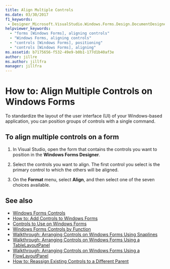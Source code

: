 ```yaml
---
title: Align Multiple Controls
ms.date: 03/30/2017
f1_keywords:
 - Designer_Microsoft.VisualStudio.Windows.Forms.Design.DocumentDesigner
helpviewer_keywords:
  - "forms [Windows Forms], aligning controls"
  - "Windows Forms, aligning controls"
  - "controls [Windows Forms], positioning"
  - "controls [Windows Forms], aligning"
ms.assetid: b7175656-f532-49e9-b0b1-177d1b40af3e
author: jillre
ms.author: jillfra
manager: jillfra
---
```

# How to: Align Multiple Controls on Windows Forms

To standardize the layout of the user interface (UI) of your Windows-based application, you can position groups of controls with a single command.

## To align multiple controls on a form

1. In Visual Studio, open the form that contains the controls you want to position in the **Windows Forms Designer**.

2. Select the controls you want to align. The first control you select is the primary control to which the others will be aligned.

3. On the **Format** menu, select **Align**, and then select one of the seven choices available.

## See also

- [Windows Forms Controls](index.md)
- [How to: Add Controls to Windows Forms](how-to-add-controls-to-windows-forms.md)
- [Controls to Use on Windows Forms](controls-to-use-on-windows-forms.md)
- [Windows Forms Controls by Function](windows-forms-controls-by-function.md)
- [Walkthrough: Arranging Controls on Windows Forms Using Snaplines](walkthrough-arranging-controls-on-windows-forms-using-snaplines.md)
- [Walkthrough: Arranging Controls on Windows Forms Using a TableLayoutPanel](walkthrough-arranging-controls-on-windows-forms-using-a-tablelayoutpanel.md)
- [Walkthrough: Arranging Controls on Windows Forms Using a FlowLayoutPanel](walkthrough-arranging-controls-on-windows-forms-using-a-flowlayoutpanel.md)
- [How to: Reassign Existing Controls to a Different Parent](how-to-reassign-existing-controls-to-a-different-parent.md)
